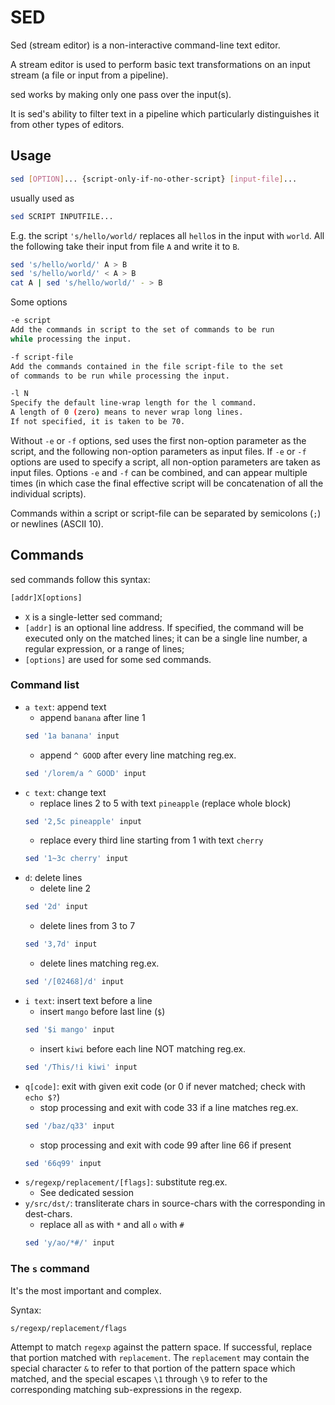 # SED
Sed (stream editor) is a non-interactive command-line text editor.

A stream editor is used to perform basic text transformations 
 on an input stream (a file or input from a pipeline).

sed works by making only one pass over the input(s).

It is sed's ability to filter text in a pipeline which 
 particularly distinguishes it from other types of editors.
 
## Usage
```bash
sed [OPTION]... {script-only-if-no-other-script} [input-file]...
```
usually used as
```bash
sed SCRIPT INPUTFILE...
```

E.g. the script `'s/hello/world/` replaces all `hello`s in the input with `world`. 
All the following take their input from file `A` and write it to `B`.

```bash
sed 's/hello/world/' A > B
sed 's/hello/world/' < A > B
cat A | sed 's/hello/world/' - > B
```

Some options
```bash
-e script
Add the commands in script to the set of commands to be run 
while processing the input.

-f script-file
Add the commands contained in the file script-file to the set 
of commands to be run while processing the input.

-l N
Specify the default line-wrap length for the l command. 
A length of 0 (zero) means to never wrap long lines. 
If not specified, it is taken to be 70.
```
Without `-e` or `-f` options, sed uses the first non-option parameter
 as the script, and the following non-option parameters as input 
 files. If `-e` or `-f` options are used to specify a script, all 
 non-option parameters are taken as input files. Options `-e` and `-f` 
 can be combined, and can appear multiple times (in which case the 
 final effective script will be concatenation of all the individual
 scripts).

Commands within a script or script-file can be separated by
 semicolons (`;`) or newlines (ASCII 10). 

## Commands
sed commands follow this syntax:

```bash
[addr]X[options]
```
- `X` is a single-letter sed command; 
- `[addr]` is an optional line address. If specified, the command will be executed only on the matched lines; it can be a single line number, a regular expression, or a range of lines;
- `[options]` are used for some sed commands.

### Command list
- `a text`: append text
  - append `banana` after line 1
  ```bash
  sed '1a banana' input
  ```
  - append `^ GOOD` after every line matching reg.ex.
  ```bash
  sed '/lorem/a ^ GOOD' input
  ```
- `c text`: change text
  - replace lines 2 to 5 with text `pineapple` (replace whole block)
  ```bash
  sed '2,5c pineapple' input
  ```
  - replace every third line starting from 1 with text `cherry`
  ```bash
  sed '1~3c cherry' input
  ```
- `d`: delete lines
  - delete line 2
  ```bash
  sed '2d' input
  ```
  - delete lines from 3 to 7
  ```bash
  sed '3,7d' input
  ```
  - delete lines matching reg.ex.
  ```bash
  sed '/[02468]/d' input
  ```
- `i text`: insert text before a line
  - insert `mango` before last line (`$`)
  ```bash
  sed '$i mango' input
  ```
  - insert `kiwi` before each line NOT matching reg.ex.
  ```bash
  sed '/This/!i kiwi' input
  ```
- `q[code]`: exit with given exit code (or 0 if never matched; check with `echo $?`)
  - stop processing and exit with code 33 if a line matches reg.ex.
  ```bash
  sed '/baz/q33' input
  ```
  - stop processing and exit with code 99 after line 66 if present
  ```bash
  sed '66q99' input
  ```
- `s/regexp/replacement/[flags]`: substitute reg.ex.
  - See dedicated session
- `y/src/dst/`: transliterate chars in source-chars with the corresponding in dest-chars.
  - replace all `a`s with `*` and all `o` with `#`
  ```bash
  sed 'y/ao/*#/' input
  ```

### The `s` command 
It's the most important and complex.

Syntax:
```
s/regexp/replacement/flags
```
Attempt to match `regexp` against the pattern space.
If successful, replace that portion matched with `replacement`.
The `replacement` may contain the special character `&` 
 to refer to that portion of the pattern space which matched, 
 and the special escapes `\1` through `\9` to refer to the
  corresponding matching sub-expressions in the regexp.